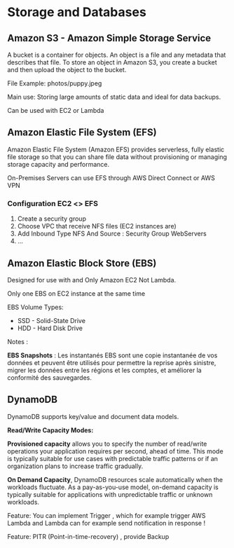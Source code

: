 # Storage and Databases


## Amazon S3 - Amazon Simple Storage Service 

A bucket is a container for objects. An object is a file and any metadata that describes that file. To store an object in Amazon S3, you create a bucket and then upload the object to the bucket.

File Example:  photos/puppy.jpeg

Main use: Storing large amounts of static data and ideal for data backups.

Can be used with EC2 or Lambda



## Amazon Elastic File System (EFS)

Amazon Elastic File System (Amazon EFS) provides serverless, fully elastic file storage so that you can share file data without provisioning or managing storage capacity and performance. 

On-Premises Servers can use EFS through AWS Direct Connect or AWS VPN


### Configuration EC2 <> EFS

1. Create a security group
2.  Choose VPC that receive NFS files (EC2 instances are)
3.  Add Inbound Type NFS And Source : Security Group WebServers
4.  ...

## Amazon Elastic Block Store (EBS)

Designed for use with and Only Amazon EC2 Not Lambda.

Only one EBS on EC2 instance at the same time

EBS Volume Types:
- SSD - Solid-State Drive
- HDD - Hard Disk Drive

Notes :

__EBS Snapshots__ : Les instantanés EBS sont une copie instantanée de vos données et peuvent être utilisés pour permettre la reprise après sinistre, migrer les données entre les régions et les comptes, et améliorer la conformité des sauvegardes.

## DynamoDB

DynamoDB supports key/value and document data models.

__Read/Write Capacity Modes:__

__Provisioned capacity__ allows you to specify the number of read/write operations your application requires per second, ahead of time.
This mode is typically suitable for use cases with predictable traffic patterns or if an organization plans to increase traffic gradually.

__On Demand Capacity__, DynamoDB resources scale automatically when the workloads fluctuate.
As a pay-as-you-use model, on-demand capacity is typically suitable for applications with unpredictable traffic or unknown workloads. 


Feature: You can implement Trigger , which for example trigger AWS Lambda and Lambda can for example send notification in response !

Feature: PITR (Point-in-time-recovery) , provide Backup
